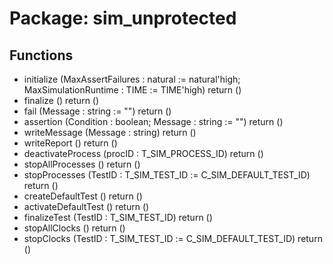 # Package: sim_unprotected
## Functions
- initialize <font id="function_arguments">(MaxAssertFailures : natural := natural'high; MaxSimulationRuntime : TIME := TIME'high)</font> <font id="function_return">return ()</font>
- finalize <font id="function_arguments">()</font> <font id="function_return">return ()</font>
- fail <font id="function_arguments">(Message : string := "")</font> <font id="function_return">return ()</font>
- assertion <font id="function_arguments">(Condition : boolean; Message : string := "")</font> <font id="function_return">return ()</font>
- writeMessage <font id="function_arguments">(Message : string)</font> <font id="function_return">return ()</font>
- writeReport <font id="function_arguments">()</font> <font id="function_return">return ()</font>
- deactivateProcess <font id="function_arguments">(procID : T_SIM_PROCESS_ID)</font> <font id="function_return">return ()</font>
- stopAllProcesses <font id="function_arguments">()</font> <font id="function_return">return ()</font>
- stopProcesses <font id="function_arguments">(TestID	: T_SIM_TEST_ID := C_SIM_DEFAULT_TEST_ID)</font> <font id="function_return">return ()</font>
- createDefaultTest <font id="function_arguments">()</font> <font id="function_return">return ()</font>
- activateDefaultTest <font id="function_arguments">()</font> <font id="function_return">return ()</font>
- finalizeTest <font id="function_arguments">(TestID : T_SIM_TEST_ID)</font> <font id="function_return">return ()</font>
- stopAllClocks <font id="function_arguments">()</font> <font id="function_return">return ()</font>
- stopClocks <font id="function_arguments">(TestID		: T_SIM_TEST_ID := C_SIM_DEFAULT_TEST_ID)</font> <font id="function_return">return ()</font>
